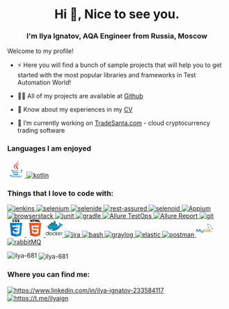 
<h1 align="center">Hi 👋, Nice to see you.</h1>

<h3 align="center">I'm Ilya Ignatov, AQA Engineer from Russia, Moscow</h3>

Welcome to my profile!

- ⚡ Here you will find a bunch of sample projects that will help you to get started with the most popular libraries and frameworks in Test Automation World!

- 👨‍💻 All of my projects are available at [Github](https://github.com/)

<!--- - 📫 How to reach me **ilya-681@ya.ru** --->

- 📄 Know about my experiences in my [CV](https://drive.google.com/file/d/1CjWMDgJx1CwlClPxYrOAgQvfcI_WQWW5/view?usp=sharing)

- 🔭 I’m currently working on [TradeSanta.com](https://tradesanta.com/en) - cloud cryptocurrency trading software


<h3 align="left">Languages I am enjoyed</h3>
<p align="left"> <a href="https://www.java.com" target="_blank"> <img src="https://raw.githubusercontent.com/devicons/devicon/master/icons/java/java-original.svg" alt="java" width="40" height="40"/> </a>  <a href="https://kotlinlang.org" target="_blank"> <img src="https://www.vectorlogo.zone/logos/kotlinlang/kotlinlang-icon.svg" alt="kotlin" width="40" height="40"/> </a>
  
</p>  
</p>
<h3 align="left">Things that I love to code with:</h3>
<p align="left">
 <a href="https://www.jenkins.io" target="_blank"> <img src="https://www.vectorlogo.zone/logos/jenkins/jenkins-icon.svg" alt="jenkins" width="40" height="40"/> </a> <a href="https://www.selenium.dev" target="_blank"> <img src="https://raw.githubusercontent.com/detain/svg-logos/780f25886640cef088af994181646db2f6b1a3f8/svg/selenium-logo.svg" alt="selenium" width="40" height="40"/> </a>  <a href="https://selenide.org" target="_blank"> <img src="https://camo.githubusercontent.com/41c53d41fd440b6d44f576c5a493ce9e2f1b5300c678dd4bc4b567e1b89388be/68747470733a2f2f7364636173742e6b736461656d6f6e2e72752f77702d636f6e74656e742f75706c6f6164732f323031372f30332f73656c656e6964652d6c6f676f2d6269672e706e67" alt="selenide" width="40" height="40"/> </a> <a href="https://rest-assured.io/" target="_blank"> <img src="https://www.entrofi.net/wp-content/uploads/2020/01/rest-assured-logo.png" alt="rest-assured" width="40" height="40"/> </a> <a href="https://aerokube.com/selenoid/" target="_blank"> <img src="https://aerokube.com/selenoid/images/aerokube_logo.svg" alt="selenoid" width="40" height="40"/> </a> </a> <a href="https://appium.io/" target="_blank"> <img src="https://testingbot.com/assets/integrations/appium-4844aef70a42d6501628c6e37ca512e0eacfd37f24862cec7c83551f8eb47a12.svg" alt="Appium" width="40" height="40"/> </a> <a href="https://www.browserstack.com/" target="_blank"> <img src="https://3fxtqy18kygf3on3bu39kh93-wpengine.netdna-ssl.com/wp-content/uploads/2019/11/browserstack.svg" alt="browserstack" width="40" height="40"/> </a> <a href="https://junit.org/junit5/" target="_blank"> <img src="https://camo.githubusercontent.com/abbaedce4b226ea68b0fd43521472b0b146d5ed57956116f69752f43e7ddd7d8/68747470733a2f2f6a756e69742e6f72672f6a756e6974352f6173736574732f696d672f6a756e6974352d6c6f676f2e706e67" alt="junit" width="40" height="40"/> </a> <a href="https://gradle.com/brand/" target="_blank"> <img src="https://encrypted-tbn0.gstatic.com/images?q=tbn:ANd9GcTxBwQMwapBnHJFtYrdTEXjyRTah-FnZCGKUf9pesefH2UjeXv_bYkL0JYlCRy7aj2LAw8&usqp=CAU" alt="gradle" width="40" height="40"/> </a> <a href="https://docs.qameta.io/allure-testops/" target="_blank"> <img src="https://plugins.jetbrains.com/files/12513/116203/icon/pluginIcon.svg" alt="Allure TestOps" width="40" height="40"/> </a> <a href="https://github.com/allure-framework" target="_blank"> <img src="https://images.opencollective.com/allure-report/f14e715/logo/256.png" alt="Allure Report" width="40" height="40"/> </a>  <a href="https://git-scm.com/" target="_blank"> <img src="https://www.vectorlogo.zone/logos/git-scm/git-scm-icon.svg" alt="git" width="40" height="40"/> </a>  <a href="https://www.w3schools.com/css/" target="_blank"> <img src="https://raw.githubusercontent.com/devicons/devicon/master/icons/css3/css3-original-wordmark.svg" alt="css3" width="40" height="40"/> </a> <a href="https://www.w3.org/html/" target="_blank"> <img src="https://raw.githubusercontent.com/devicons/devicon/master/icons/html5/html5-original-wordmark.svg" alt="html5" width="40" height="40"/> </a> <a href="https://www.docker.com/" target="_blank"> <img src="https://raw.githubusercontent.com/devicons/devicon/master/icons/docker/docker-original-wordmark.svg" alt="docker" width="40" height="40"/> </a> <a href="https://www.atlassian.com/software/jira" target="_blank"> <img src="https://iconape.com/wp-content/files/ew/71098/svg/jira-3.svg" alt="jira" width="40" height="40"/> </a> <a href="https://www.gnu.org/software/bash/" target="_blank"> <img src="https://www.vectorlogo.zone/logos/gnu_bash/gnu_bash-icon.svg" alt="bash" width="40" height="40"/> </a> <a href="https://www.graylog.org/" target="_blank"> <img src="https://encrypted-tbn0.gstatic.com/images?q=tbn:ANd9GcSpqcyJs-kMlcIgBiuVhH5k22v7VIOXT3lv60-mkAtinszrEZiMybFGcvbHG3POmFcHXXk&usqp=CAU" alt="graylog" width="40" height="40"/> </a> <a href="https://www.elastic.co/" target="_blank"> <img src="https://encrypted-tbn0.gstatic.com/images?q=tbn:ANd9GcTxGMNvKGRDRgq3u-voyNZ7eGKuv7BMs0Wj5Za5YKcOWtkXpCV2dcffc4xxbiedd4O7po8&usqp=CAU" alt="elastic" width="40" height="40"/> </a> <a href="https://postman.com" target="_blank"> <img src="https://www.vectorlogo.zone/logos/getpostman/getpostman-icon.svg" alt="postman" width="40" height="40"/> </a>  <a href="https://www.mysql.com/" target="_blank"> <img src="https://raw.githubusercontent.com/devicons/devicon/master/icons/mysql/mysql-original-wordmark.svg" alt="mysql" width="40" height="40"/> </a>  <a href="https://www.rabbitmq.com" target="_blank"> <img src="https://www.vectorlogo.zone/logos/rabbitmq/rabbitmq-icon.svg" alt="rabbitMQ" width="40" height="40"/> </a>  </p>

<p><img align="left" src="https://github-readme-stats.vercel.app/api/top-langs?username=ilya-681&show_icons=true&locale=en&layout=compact" alt="ilya-681" /></p>

<p>&nbsp;<img align="center" src="https://github-readme-stats.vercel.app/api?username=ilya-681&show_icons=true&locale=en" alt="ilya-681" /></p>

<h3 align="left">Where you can find me:</h3>
<p align="left">
<a href="https://www.linkedin.com/in/ilya-ignatov-233584117" target="blank"><img align="center" src="https://raw.githubusercontent.com/rahuldkjain/github-profile-readme-generator/master/src/images/icons/Social/linked-in-alt.svg" alt="https://www.linkedin.com/in/ilya-ignatov-233584117" height="30" width="40" /></a>
<!---  <a href="https://www.facebook.com/profile.php?id=100007151882787" target="blank"><img align="center" src="https://raw.githubusercontent.com/rahuldkjain/github-profile-readme-generator/master/src/images/icons/Social/facebook.svg" alt="https://www.facebook.com/profile.php?id=100007151882787" height="30" width="40" /></a> --->
<a href="https://t.me/ilyaign" target="blank"><img align="center" src="https://telegram.org/img/t_logo.png?1" alt="https://t.me/ilyaign" height="30" width="30" /></a>

</p>
